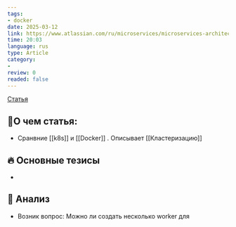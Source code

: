 ```yaml
---
tags: 
- docker
date: 2025-03-12
link: https://www.atlassian.com/ru/microservices/microservices-architecture/kubernetes-vs-docker
time: 20:03
language: rus
type: Article
category: 
- 
review: 0
readed: false
---
```

[Статья](https://www.atlassian.com/ru/microservices/microservices-architecture/kubernetes-vs-docker)

## 📝О чем статья:   
- Сранвние [[k8s]] и [[Docker]] . Описывает [[Кластеризацию]]


## 🔥 Основные тезисы  
-  


## 🔎 Анализ  
-  Возник вопрос: Можно ли создать несколько worker для 



